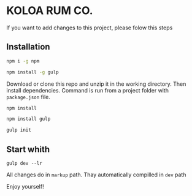 # KOLOA RUM CO.

If you want to add changes to this project, please folow this steps

## Installation

```bash
npm i -g npm
```
```bash
npm install -g gulp
```

Download or clone this repo and unzip it in the working directory.
Then install dependencies.
Command is run from a project folder with `package.json`  file.

```bash
npm install
```

```bash
npm install gulp
```

```bash
gulp init
```

## Start whith

`gulp dev --lr`

All changes do in `markup` path.
Thay automatically compilled in `dev` path

Enjoy yourself!
